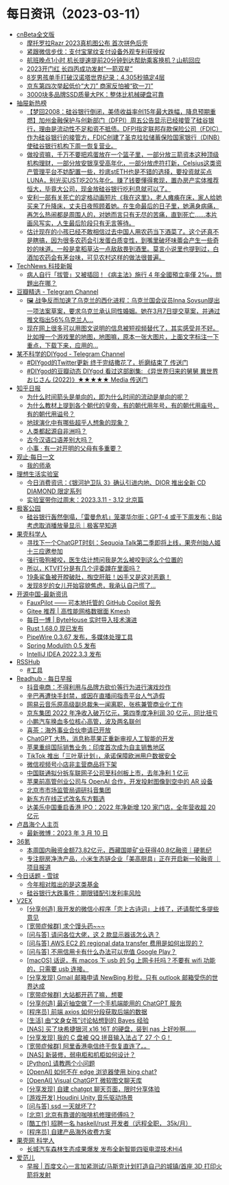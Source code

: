 ﻿# 每日资讯（2023-03-11）

- [cnBeta全文版](https://m.cnbeta.com.tw/)
  - [摩托罗拉Razr 2023真机图公布 首次拼色后壳](https://m.cnbeta.com.tw/view/1348883.htm)
  - [紧跟微信步伐：支付宝掌纹支付设备外观专利获授权](https://m.cnbeta.com.tw/view/1348865.htm)
  - [航班晚点1小时 机长提速提前20分钟到达帮助乘客换机？山航回应](https://m.cnbeta.com.tw/view/1348863.htm)
  - [2023开门红 长四丙成功发射“一箭双星”](https://m.cnbeta.com.tw/view/1348857.htm)
  - [8岁男孩单手打破汉诺塔世界纪录：4.305秒搞定4层](https://m.cnbeta.com.tw/view/1348855.htm)
  - [京东第四次举起低价“大刀” 商家反怕被“砍一刀”](https://m.cnbeta.com.tw/view/1348851.htm)
  - [3000块多品牌SSD质量大PK：整体比机械硬盘可靠](https://m.cnbeta.com.tw/view/1348849.htm)
- [抽屉新热榜](http://www.chouti.com)
  - [【梦回2008：硅谷银行倒闭，美债收益率创15年最大跌幅，降息预期重燃】加州金融保护与创新部门（DFPI）周五公告显示已经接管了硅谷银行，理由是流动性不足和资不抵债。DFPI指定联邦存款保险公司（FDIC）作为硅谷银行的接管方，FDIC创建了圣克拉拉储蓄保险国家银行（DINB）使硅谷银行机构下周一恢复营业。](https://dig.chouti.com/link/38028539)
  - [做投资嘛，千万不要把鸡蛋放在一个篮子里，一部分放三箭资本这种顶级机构理财，一部分放安银享受高年化，一部分放虎符打新，Celsius这类资产管理平台不妨配置一些，抄底stETH也是不错的选择，要投资就买点LUNA，别光买UST吃20%年化。赚了钱要懂得套现，置办房产实体推荐恒大，毕竟大公司，现金放硅谷银行吃利息就可以了。](https://dig.chouti.com/link/38028458)
  - [安利一部有关死亡的定格动画短片《我在这里》，老人瘫痪在床，家人给她买来了升降床，丈夫日夜照顾着她。在生命最后的日子里，她满身病痛，再怎么热闹都是周围人的，对她而言只有无尽的苦痛，直到死亡……本片画风写实，人生最后阶段只有无言等待。](https://dig.chouti.com/link/38028966)
  - [估计现在的小孩已经不敢相信过去中国人用农药当下酒菜了。这个还真不是瞎搞，因为很多农药会引发蛋白质变性，到嘴里破坏味蕾会产生一些奇妙的味道。一般是拿稻草沾一点敌敌畏到酒里。莫言小说里也提到过，白酒加农药会有茅台味，可见农村这样的做法很普遍。](https://dig.chouti.com/link/38028959)
- [TechNews 科技新報](https://technews.tw)
  - [病人自行「拔管」又被插回！《病主法》施行 4 年全國預立率僅 2‰，問題出在哪？](https://technews.tw/2023/03/11/patient-autonomy-advance-decision-signed-cases-only-two-thousandths/)
- [豆瓣精选 - Telegram Channel](https://t.me/s/douban_read)
  - [🖼 战争反而加速了乌克兰的西化进程：乌克兰国会议员Inna Sovsun提出一项法案草案，要求乌克兰承认同性婚姻。她在3月7日提交草案，并通过推文指出56%乌克兰人...](https://t.me/douban_read/135815)
  - [现在网上很多可以用图文说明的信息被短视频替代了，其实感受并不好。比如搜一个游戏里的地图，地图嘛，原本一张大图片，上面文字标注一下重点，下载下来，应用的...](https://t.me/douban_read/135814)
- [某不科学的DIYgod - Telegram Channel](https://t.me/s/awesomeDIYgod)
  - [#DIYgod的Twitter更新 终于完结撒花了，折磨结束了 传送门](https://t.me/awesomeDIYgod/5514)
  - [#DIYgod的豆瓣动态 DIYgod 看过这部剧集: 《异世界归来的舅舅 異世界おじさん‎ (2022)》★★★★★ Media 传送门](https://t.me/awesomeDIYgod/5513)
- [知乎日报](https://www.zhihu.com/)
  - [为什么时间箭头是单向的，即为什么时间的流动是单向的呢？](https://daily.zhihu.com/story/9759099)
  - [为什么教材上提到各个朝代的皇帝，有的朝代用年号，有的朝代用庙号，有的朝代用谥号？](https://daily.zhihu.com/story/9759101)
  - [地球演化中有哪些超乎人想象的现象？](https://daily.zhihu.com/story/9759104)
  - [人类都起源自非洲吗？](https://daily.zhihu.com/story/9759107)
  - [古今汉语口语差别大吗？](https://daily.zhihu.com/story/9759115)
  - [小事 · 有一对开明的父母有多重要？](https://daily.zhihu.com/story/9759123)
- [观止·每日一文](https://meiriyiwen.com)
  - [我的师承](https://meiriyiwen.com?20230311)
- [理想生活实验室](http://www.toodaylab.com)
  - [今日消费资讯：《银河护卫队 3》确认引进内地、DIOR 推出全新 CD DIAMOND 限定系列](http://www.toodaylab.com/81707)
  - [实验室带你过周末：2023.3.11 - 3.12 北京篇](http://www.toodaylab.com/81709)
- [极客公园](http://mainssl.geekpark.net/rss.rss)
  - [硅谷银行轰然倒塌，「雷曼危机」笼罩华尔街；GPT-4 或于下周发布；B站考虑取消播放量显示｜极客早知道](http://www.geekpark.net/news/316039)
- [果壳科学人](https://www.guokr.com)
  - [寻找下一个ChatGPT时刻：Sequoia Talk第二季即将上线，果壳创始人姬十三应邀参加](https://www.guokr.com/article/463571/)
  - [强行吸狗被咬，医生估计想问我是怎么被咬到这么个位置的](https://www.guokr.com/article/463570/)
  - [所以，KTV打分是有几个评委蹲在里面吗？](https://www.guokr.com/article/463569/)
  - [19条鲨鱼被开膛破肚，掏空肝脏！凶手又是这对恶霸！](https://www.guokr.com/article/463568/)
  - [发现8岁的女儿开始容貌焦虑，我承认自己慌了…](https://www.guokr.com/article/463564/)
- [开源中国-最新资讯](https://www.oschina.net/news/project)
  - [FauxPilot —— 可本地托管的 GitHub Copilot 服务](https://www.oschina.net/p/fauxpilot)
  - [Gitee 推荐 | 高性能网格数据面 Kmesh](https://gitee.com/openeuler/Kmesh)
  - [每日一博 | ByteHouse 实时导入技术演进](https://my.oschina.net/u/5588928/blog/8483582)
  - [Rust 1.68.0 现已发布](https://www.oschina.net/news/232078/rust-1-68-released)
  - [PipeWire 0.3.67 发布，多媒体处理工具](https://www.oschina.net/news/232077/pipewire-0-3-67-released)
  - [Spring Modulith 0.5 发布](https://www.oschina.net/news/232076/spring-modulith-0-5-released)
  - [IntelliJ IDEA 2022.3.3 发布](https://www.oschina.net/news/232075/intellij-idea-2022-3-3-released)
- [RSSHub](https://t.me/s/tieliu)
  - [#工具](https://t.me/s/tieliu?q=%23%E5%B7%A5%E5%85%B7)
- [Readhub - 每日早报](https://readhub.cn/topic/daily)
  - [抖音电商：不得利用与品牌方砍价等行为进行演戏炒作](https://readhub.cn/topic/8o0T6K70ov6)
  - [辛巴再遭快手封禁，或因在直播间指责平台人气造假](https://readhub.cn/topic/8o0vsi1EYNZ)
  - [网易云音乐原高级副总裁朱一闻离职，张栋兼管商业化工作](https://readhub.cn/topic/8o10dsHuA2h)
  - [京东集团 2022 年净收入破万亿元，第四季度净利润 30 亿元，同比扭亏](https://readhub.cn/topic/8o0JwQ11Wbw)
  - [小鹏汽车换血多位核心高管，波及两名联创](https://readhub.cn/topic/8o0XqqnSiKa)
  - [喜茶：海外事业合伙申请已开放](https://readhub.cn/topic/8o0KvmpBxbQ)
  - [ChatGPT 大热，消息称苹果正重新审视人工智能的开发](https://readhub.cn/topic/8nZRrzH7url)
  - [苹果重组国际销售业务：印度首次成为自主销售地区](https://readhub.cn/topic/8o0kKdTxkY8)
  - [TikTok 推出「三叶草计划」，承诺保障欧洲用户数据安全](https://readhub.cn/topic/8o0tkyO8zFB)
  - [微信视频号小店非主营商品将下架](https://readhub.cn/topic/8o0yR9ujVNW)
  - [中国联通拟分拆车联网子公司至科创板上市，去年净利 1 亿元](https://readhub.cn/topic/8nZNwAinfI8)
  - [苹果前高管创业公司与 OpenAI 合作，开发投射图像到空中的 AR 设备](https://readhub.cn/topic/8o0FKYdJXJZ)
  - [北京市市场监管局调研抖音集团](https://readhub.cn/topic/8o0Ypx7o98s)
  - [新东方在线正式改名东方甄选](https://readhub.cn/topic/8o16YjrgnDG)
  - [达美乐中国重启香港 IPO：2022 年净新增 120 家门店，全年营收超 20 亿元](https://readhub.cn/topic/8nYZhEQwwhU)
- [卢昌海个人主页](http://www.changhai.org)
  - [最新微博：2023 年 3 月 10 日](https://www.changhai.org/articles/miscellaneous/blog/202303.php#latest)
- [36氪](http://36kr.com)
  - [本周国内融资金额73.82亿元，西藏国能矿业获得40.8亿融资｜硬氪纪](https://36kr.com/p/2165541668024835?f=rss)
  - [专注厨房净洗产品，小米生态链企业「美高厨具」正在开启新一轮融资 ｜ 项目报道](https://36kr.com/p/2165316371444230?f=rss)
- [今日话题 - 雪球](http://xueqiu.com/hots/topic)
  - [今年相对胜出的是这类基金](http://xueqiu.com/6146592061/244182974)
  - [硅谷银行大跌事件：期限错配引发利率风险](http://xueqiu.com/1029319098/244181502)
- [V2EX](https://www.v2ex.com/)
  - [[分享创造] 我开发的微信小程序「恋上古诗词」上线了，还请帮忙多提些意见](https://www.v2ex.com/t/923086#reply0)
  - [[宽带症候群] 求个馒头药~~~](https://www.v2ex.com/t/923085#reply0)
  - [[问与答] 请问各位大佬，这 2 款显示器该怎么选？](https://www.v2ex.com/t/923084#reply2)
  - [[问与答] AWS EC2 的 regional data transfer 费用是如何出现的？](https://www.v2ex.com/t/923083#reply0)
  - [[问与答] 不用信用卡有什么办法可以充值 Google Play？](https://www.v2ex.com/t/923082#reply2)
  - [[macOS] 话说，有 macos 下 usb 的 5g 上网卡托吗？不要有 wifi 功能的，只需要 usb 连接。](https://www.v2ex.com/t/923080#reply4)
  - [[分享发现] Gmail 邮箱申请 NewBing 秒批，只有 outlook 邮箱受伤的世界达成](https://www.v2ex.com/t/923079#reply1)
  - [[宽带症候群] 大站都开药了嘛，想要](https://www.v2ex.com/t/923078#reply0)
  - [[分享创造] 最近抽空做了一个手机端能用的 ChatGPT 服务](https://www.v2ex.com/t/923077#reply0)
  - [[程序员] 前端 axios 如何分段获取后端的数据](https://www.v2ex.com/t/923075#reply2)
  - [[生活] 由“文身女孩”讨论帖想到的 Bayes 经验](https://www.v2ex.com/t/923074#reply16)
  - [[NAS] 买了块希捷银河 x16 16T 的硬盘，装到 nas 上好吵啊......](https://www.v2ex.com/t/923073#reply5)
  - [[分享发现] 我的 C 盘被 QQ 拼音输入法占了 27 个 G！](https://www.v2ex.com/t/923072#reply8)
  - [[宽带症候群] 阿里香港电信终于恢复直连了。。](https://www.v2ex.com/t/923071#reply0)
  - [[NAS] 新装修，弱电柜和机柜如何设计？](https://www.v2ex.com/t/923069#reply8)
  - [[Python] 请教两个小问题](https://www.v2ex.com/t/923068#reply9)
  - [[OpenAI] 如何不在 edge 浏览器使用 bing chat?](https://www.v2ex.com/t/923067#reply2)
  - [[OpenAI] Visual ChatGPT 微软图文聊天库](https://www.v2ex.com/t/923065#reply0)
  - [[分享发现] 自建 chatgpt 聊天页面，限时分享体验](https://www.v2ex.com/t/923064#reply5)
  - [[游戏开发] Houdini Unity 音乐驱动场景](https://www.v2ex.com/t/923063#reply1)
  - [[问与答] ssd 一天就坏了?](https://www.v2ex.com/t/923062#reply7)
  - [[北京] 北京有靠谱的咖啡机修理师傅吗？](https://www.v2ex.com/t/923060#reply0)
  - [[酷工作] 招聘一名 haskell/rust 开发者（远程全职， 35k/月）](https://www.v2ex.com/t/923059#reply2)
  - [[程序员] 自建产品海外收费方案](https://www.v2ex.com/t/923058#reply3)
- [果壳网 科学人](https://www.guokr.com/scientific)
  - [长城汽车森林生态成果爆发 发布全新智能四驱电混技术Hi4](http://www.guokr.com/article/463572/)
- [爱范儿](https://www.ifanr.com?utm_source=rss&utm_medium=rss&utm_campaign=)
  - [早报 | 百度文心一言加紧测试/马斯克计划打造自己的城镇/首座 3D 打印火箭将发射](https://www.ifanr.com/1538725?utm_source=rss&utm_medium=rss&utm_campaign=)
